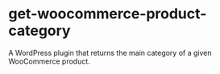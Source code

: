 # get-woocommerce-product-category
A WordPress plugin that returns the main category of a given WooCommerce product.
